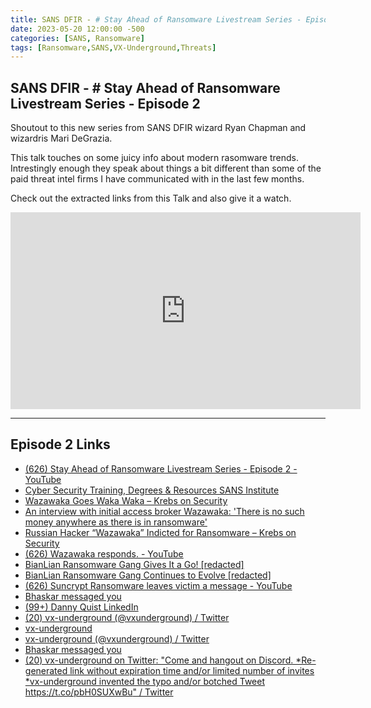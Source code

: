 ```yaml
---
title: SANS DFIR - # Stay Ahead of Ransomware Livestream Series - Episode 2
date: 2023-05-20 12:00:00 -500
categories: [SANS, Ransomware]
tags: [Ransomware,SANS,VX-Underground,Threats]
---
```


## SANS DFIR - # Stay Ahead of Ransomware Livestream Series - Episode 2


Shoutout to this new series from SANS DFIR wizard Ryan Chapman and wizardris Mari DeGrazia.

This talk touches on some juicy info about modern rasomware trends. Intrestingly enough they speak about things a bit different than some of the paid threat intel firms I have communicated with in the last few months. 

Check out the extracted links from this Talk and also give it a watch. 

<iframe width="560" height="315" src="https://www.youtube.com/embed/UIbmwHUQxTc?start=1722" title="YouTube video player" frameborder="0" allow="accelerometer; autoplay; clipboard-write; encrypted-media; gyroscope; picture-in-picture; web-share" allowfullscreen></iframe>

  ---

## Episode 2 Links


* [(626) Stay Ahead of Ransomware Livestream Series - Episode 2 - YouTube](https://www.youtube.com/watch?v=UIbmwHUQxTc)
* [Cyber Security Training, Degrees & Resources SANS Institute](https://www.sans.org/)
* [Wazawaka Goes Waka Waka – Krebs on Security](https://krebsonsecurity.com/2022/02/wazawaka-goes-waka-waka/)
* [An interview with initial access broker Wazawaka: \'There is no such money anywhere as there is in ransomware\'](https://therecord.media/an-interview-with-initial-access-broker-wazawaka-there-is-no-such-money-anywhere-as-there-is-in-ransomware)
* [Russian Hacker “Wazawaka” Indicted for Ransomware – Krebs on Security](https://krebsonsecurity.com/2023/05/russian-hacker-wazawaka-indicted-for-ransomware/)
* [(626) Wazawaka responds. - YouTube](https://www.youtube.com/watch?v=G1LclbndLaM&t=1s)
* [BianLian Ransomware Gang Gives It a Go! [redacted]](https://redacted.com/blog/bianlian-ransomware-gang-gives-it-a-go/)
* [BianLian Ransomware Gang Continues to Evolve [redacted]](https://redacted.com/blog/bianlian-ransomware-gang-continues-to-evolve/)
* [(626) Suncrypt Ransomware leaves victim a message - YouTube](https://www.youtube.com/watch?v=htsSaPNgm8s)
* [Bhaskar messaged you](https://www.linkedin.com/in/mari-degrazia/)
* [(99+) Danny Quist LinkedIn](https://www.linkedin.com/in/dannyquist/)
* [(20) vx-underground (@vxunderground) / Twitter](https://twitter.com/vxunderground)
* [vx-underground](https://www.vx-underground.org/)
* [vx-underground (@vxunderground) / Twitter](https://twitter.com/vxunderground)
* [Bhaskar messaged you](https://www.linkedin.com/in/ryanjchapman/)
* [(20) vx-underground on Twitter: "Come and hangout on Discord. *Re-generated link without expiration time and/or limited number of invites *vx-underground invented the typo and/or botched Tweet https://t.co/pbH0SUXwBu" / Twitter](https://twitter.com/vxunderground/status/1563287520636715011)


